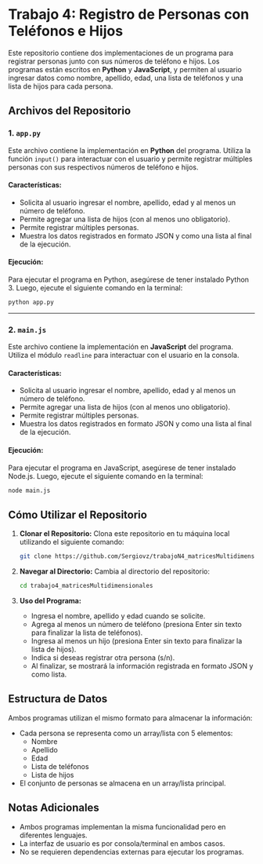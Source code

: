 # Trabajo 4: Registro de Personas con Teléfonos e Hijos

Este repositorio contiene dos implementaciones de un programa para registrar personas junto con sus números de teléfono e hijos. Los programas están escritos en **Python** y **JavaScript**, y permiten al usuario ingresar datos como nombre, apellido, edad, una lista de teléfonos y una lista de hijos para cada persona.

## Archivos del Repositorio

### 1. `app.py`
Este archivo contiene la implementación en **Python** del programa. Utiliza la función `input()` para interactuar con el usuario y permite registrar múltiples personas con sus respectivos números de teléfono e hijos.

#### Características:
- Solicita al usuario ingresar el nombre, apellido, edad y al menos un número de teléfono.
- Permite agregar una lista de hijos (con al menos uno obligatorio).
- Permite registrar múltiples personas.
- Muestra los datos registrados en formato JSON y como una lista al final de la ejecución.

#### Ejecución:
Para ejecutar el programa en Python, asegúrese de tener instalado Python 3. Luego, ejecute el siguiente comando en la terminal:

```bash
python app.py
```
---

### 2. `main.js`
Este archivo contiene la implementación en **JavaScript** del programa. Utiliza el módulo `readline` para interactuar con el usuario en la consola.

#### Características:
- Solicita al usuario ingresar el nombre, apellido, edad y al menos un número de teléfono.
- Permite agregar una lista de hijos (con al menos uno obligatorio).
- Permite registrar múltiples personas.
- Muestra los datos registrados en formato JSON y como una lista al final de la ejecución.

#### Ejecución:
Para ejecutar el programa en JavaScript, asegúrese de tener instalado Node.js. Luego, ejecute el siguiente comando en la terminal:

```bash
node main.js
```

## Cómo Utilizar el Repositorio

1. **Clonar el Repositorio:**
   Clona este repositorio en tu máquina local utilizando el siguiente comando:

   ```bash
   git clone https://github.com/Sergiovz/trabajoN4_matricesMultidimensionales_II.git
   ```

2. **Navegar al Directorio:**
   Cambia al directorio del repositorio:

   ```bash
   cd trabajo4_matricesMultidimensionales
   ```

3. **Uso del Programa:**
   - Ingresa el nombre, apellido y edad cuando se solicite.
   - Agrega al menos un número de teléfono (presiona Enter sin texto para finalizar la lista de teléfonos).
   - Ingresa al menos un hijo (presiona Enter sin texto para finalizar la lista de hijos).
   - Indica si deseas registrar otra persona (s/n).
   - Al finalizar, se mostrará la información registrada en formato JSON y como lista.

## Estructura de Datos

Ambos programas utilizan el mismo formato para almacenar la información:
- Cada persona se representa como un array/lista con 5 elementos:
  - Nombre
  - Apellido
  - Edad
  - Lista de teléfonos
  - Lista de hijos
- El conjunto de personas se almacena en un array/lista principal.

## Notas Adicionales

- Ambos programas implementan la misma funcionalidad pero en diferentes lenguajes.
- La interfaz de usuario es por consola/terminal en ambos casos.
- No se requieren dependencias externas para ejecutar los programas.